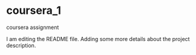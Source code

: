 # coursera_1
coursera assignment

I am editing the README file. Adding some more details about the project description.

